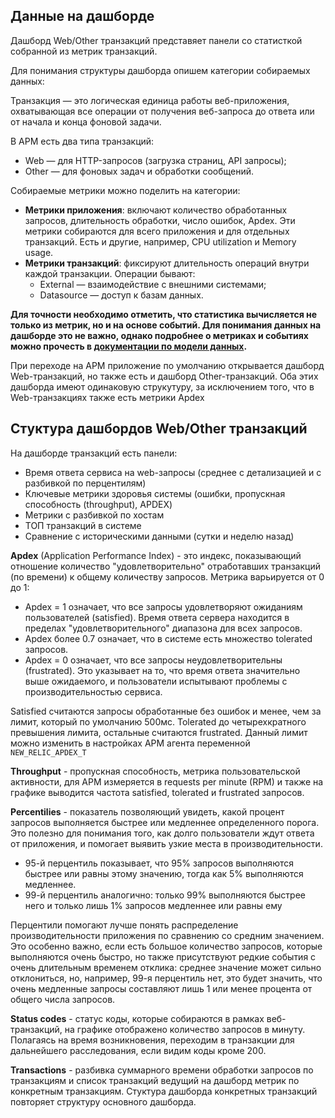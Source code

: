 ## Данные на дашборде
Дашборд Web/Other транзакций представяет панели со статисткой собранной из метрик транзакций.

Для понимания структуры дашборда опишем категории собираемых данных:

Транзакция — это логическая единица работы веб-приложения, охватывающая все операции от получения веб-запроса до ответа или от начала и конца фоновой задачи.

В APM есть два типа транзакций:
- Web — для HTTP-запросов (загрузка страниц, API запросы);
- Other — для фоновых задач и обработки сообщений.

Собираемые метрики можно поделить на категории:
- **Метрики приложения**: включают количество обработанных запросов, длительность обработки, число ошибок, Apdex. Эти метрики собираются для всего приложения и для отдельных транзакций. Есть и другие, например, CPU utilization и Memory usage.
- **Метрики транзакций**: фиксируют длительность операций внутри каждой транзакции. Операции бывают:
  - External — взаимодействие с внешними системами;
  - Datasource — доступ к базам данных.

__Для точности необходимо отметить, что статистика вычисляется не только из метрик, но и на основе событий. Для понимания данных на дашборде это не важно, однако подробнее о метриках и событиях можно прочесть в [документации по модели данных](data_model.md).__

При переходе на APM приложение по умолчанию открывается дашборд Web-транзакций, но также есть и дашборд Other-транзакций. Оба этих дашборда имеют одинаковую струкутуру, за исключением того, что в Web-транзакциях также есть метрики Apdex

## Стуктура дашбордов Web/Other транзакций

На дашборде транзакций есть панели:

- Время ответа сервиса на web-запросы (среднее с детализацией и с разбивкой по перцентилям)
- Ключевые метрики здоровья системы (ошибки, пропускная способность (throughput), APDEX)
- Метрики с разбивкой по хостам
- ТОП транзакций в системе
- Сравнение с историческими данными (сутки и неделю назад)

**Apdex** (Application Performance Index) - это индекс, показывающий отношение  количество "удовлетворительно" отработавших транзакций (по времени) к общему количеству запросов. Метрика варьируется от 0 до 1:
* Apdex = 1 означает, что все запросы удовлетворяют ожиданиям пользователей (satisfied). Время ответа сервера находится в пределах "удовлетворительного" диапазона для всех запросов.
* Apdex более 0.7 означает, что в системе есть множество tolerated запросов.
* Apdex = 0 означает, что все запросы неудовлетворительны (frustrated). Это указывает на то, что время ответа значительно выше ожидаемого, и пользователи испытывают проблемы с производительностью сервиса.

Satisfied считаются запросы обработанные без ошибок и менее, чем за лимит, который по умолчанию 500мс. Tolerated до четырехкратного превышения лимита, остальные считаются frustrated. Данный лимит можно изменить в настройках APM агента переменной `NEW_RELIC_APDEX_T`

**Throughput** - пропускная способность, метрика пользовательской активности, для APM измеряется в requests per minute (RPM) и также на графике выводится частота satisfied, tolerated и frustrated запросов.

**Percentilies** - показатель позволяющий увидеть, какой процент запросов выполняется быстрее или медленнее определенного порога. Это полезно для понимания того, как долго пользователи ждут ответа от приложения, и помогает выявить узкие места в производительности.
- 95-й перцентиль показывает, что 95% запросов выполняются быстрее или равны этому значению, тогда как 5% выполняются медленнее.
- 99-й перцентиль аналогично: только 99% выполняются быстрее него и только лишь 1% запросов медленнее или равны ему

Перцентили помогают лучше понять распределение производительности приложения по сравнению со средним значением. Это особенно важно, если есть большое количество запросов, которые выполняются очень быстро, но также присутствуют редкие события с очень длительным временем отклика: среднее значение может сильно отклониться, но, например, 99-я перцентиль нет, это будет значить, что очень медленные запросы составляют лишь 1 или менее процента от общего числа запросов.

**Status codes** - статус коды, которые собираются в рамках веб-транзакций, на графике отображено количество запросов в минуту. Полагаясь на время возникновения, переходим в транзакции для дальнейшего расследования, если видим коды кроме 200.

**Transactions** - разбивка суммарного времени обработки запросов по транзакциям и список транзакций ведущий на дашборд метрик по конкретным транзакциям. Стуктура дашборда конкретных транзакций повторяет структуру основного дашборда.
